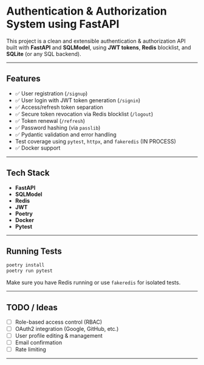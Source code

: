 
# Authentication & Authorization System using FastAPI

This project is a clean and extensible authentication & authorization API built with **FastAPI** and **SQLModel**, using **JWT tokens**, **Redis** blocklist, and **SQLite** (or any SQL backend). 

---

## Features

- ✅ User registration (`/signup`)
- ✅ User login with JWT token generation (`/signin`)
- ✅ Access/refresh token separation
- ✅ Secure token revocation via Redis blocklist (`/logout`)
- ✅ Token renewal (`/refresh`)
- ✅ Password hashing (via `passlib`)
- ✅ Pydantic validation and error handling
-  Test coverage using `pytest`, `httpx`, and `fakeredis` (IN PROCESS)
- ✅ Docker support

---

## Tech Stack

- **FastAPI**
- **SQLModel** 
- **Redis**
- **JWT**
- **Poetry**
- **Docker**
- **Pytest**

---

## Running Tests

```bash
poetry install
poetry run pytest
````

Make sure you have Redis running or use `fakeredis` for isolated tests.

---

## TODO / Ideas

* [ ] Role-based access control (RBAC)
* [ ] OAuth2 integration (Google, GitHub, etc.)
* [ ] User profile editing & management
* [ ] Email confirmation
* [ ] Rate limiting

---
